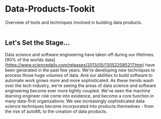 # Data-Products-Tookit
Overview of tools and techniques involved in building data products.
<br/>
<br/>
## Let's Set the Stage...
Data science and software engineering have taken off during our lifetimes.  [90% of the worlds data] (https://www.sciencedaily.com/releases/2013/05/130522085217.htm) have been generated in the past few years.  We're developing new techniques to process those huge volumes of data.  And our abilities to build software to automate work grows more and more sophisticated.  As these trends wash over the tech industry, we're seeing the areas of data science and software engineering become ever more tightly coupled.  We've seen the machine learning engineer role come into existence, and become a core function in many data-first organizations.  We see increasingly sophisticated data science techniques become incorporated into products themselves - from the rise of autoML to the creation of data products.
